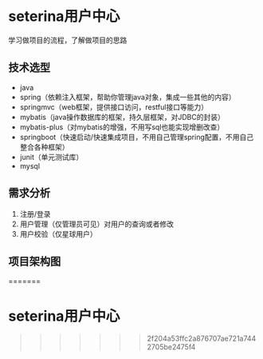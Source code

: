 
# seterina用户中心

学习做项目的流程，了解做项目的思路

## 技术选型

- java
- spring（依赖注入框架，帮助你管理java对象，集成一些其他的内容）
- springmvc（web框架，提供接口访问，restful接口等能力）
- mybatis（java操作数据库的框架，持久层框架，对JDBC的封装）
- mybatis-plus（对mybatis的增强，不用写sql也能实现增删改查）
- springboot（快速启动/快速集成项目，不用自己管理spring配置，不用自己整合各种框架）
- junit（单元测试库）
- mysql

## 需求分析

1. 注册/登录
2. 用户管理（仅管理员可见）对用户的查询或者修改
3. 用户校验（仅星球用户）

## 项目架构图

=======
# seterina用户中心
>>>>>>> 2f204a53ffc2a876707ae721a7442705be2475f4
